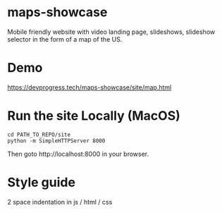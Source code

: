 # maps-showcase
Mobile friendly website with video landing page, slideshows, slideshow selector in the form of a map of the US.

# Demo

https://devprogress.tech/maps-showcase/site/map.html

# Run the site Locally (MacOS)

    cd PATH_TO_REPO/site
    python -m SimpleHTTPServer 8000

Then goto http://localhost:8000 in your browser.

# Style guide

2 space indentation in js / html / css
